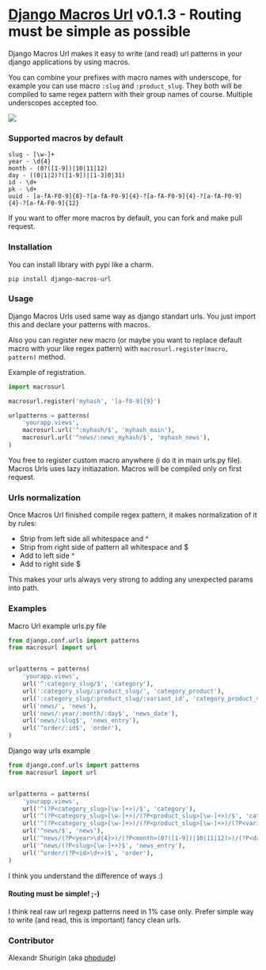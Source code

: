 # [Django Macros Url](https://github.com/phpdude/django-macros-url/) v0.1.3 - Routing must be simple as possible

Django Macros Url makes it easy to write (and read) url patterns in your django applications by using macros.

You can combine your prefixes with macro names with underscope, for example you can use macro `:slug` and `:product_slug`. They both will be compiled to same regex pattern with their group names of course. Multiple underscopes accepted too.

<img src="https://travis-ci.org/phpdude/django-macros-url.svg?branch=master" />

### Supported macros by default

```
slug - [\w-]+
year - \d{4}
month - (0?([1-9])|10|11|12)
day - ((0|1|2)?([1-9])|[1-3]0|31)
id - \d+
pk - \d+
uuid - [a-fA-F0-9]{8}-?[a-fA-F0-9]{4}-?[a-fA-F0-9]{4}-?[a-fA-F0-9]{4}-?[a-fA-F0-9]{12}
```

If you want to offer more macros by default, you can fork and make pull request.

### Installation

You can install library with pypi like a charm.

```
pip install django-macros-url
```

### Usage

Django Macros Urls used same way as django standart urls. You just import this and declare your patterns with macros.

Also you can register new macro (or maybe you want to replace default macro with your like regex pattern) with `macrosurl.register(macro, pattern)` method.

Example of registration.

```python
import macrosurl

macrosurl.register('myhash', '[a-f0-9]{9}')

urlpatterns = patterns(
    'yourapp.views',
    macrosurl.url('^:myhash/$', 'myhash_main'),
    macrosurl.url('^news/:news_myhash/$', 'myhash_news'),
)
```

You free to register custom macro anywhere (i do it in main urls.py file). Macros Urls uses lazy initiazation. Macros will be compiled only on first request.

### Urls normalization

Once Macros Url finished compile regex pattern, it makes normalization of it by rules:

- Strip from left side all whitespace and ^
- Strip from right side of pattern all whitespace and $
- Add to left side ^
- Add to right side $

This makes your urls always very strong to adding any unexpected params into path.

### Examples

Macro Url example urls.py file

```python
from django.conf.urls import patterns
from macrosurl import url


urlpatterns = patterns(
    'yourapp.views',
    url('^:category_slug/$', 'category'),
    url(':category_slug/:product_slug/', 'category_product'),
    url(':category_slug/:product_slug/:variant_id', 'category_product_variant'),
    url('news/', 'news'),
    url('news/:year/:month/:day$', 'news_date'),
    url('news/:slug$', 'news_entry'),
    url('^order/:id$', 'order'),
)
```

Django way urls example

```python
from django.conf.urls import patterns
from macrosurl import url


urlpatterns = patterns(
    'yourapp.views',
    url('^(?P<category_slug>[\w-]+>)/$', 'category'),
    url('^(?P<category_slug>[\w-]+>)/(?P<product_slug>[\w-]+>)/$', 'category_product'),
    url('^(?P<category_slug>[\w-]+>)/(?P<product_slug>[\w-]+>)/(?P<variant_id>\d+>)$', 'category_product_variant'),
    url('^news/$', 'news'),
    url('^news/(?P<year>\d{4}>)/(?P<month>(0?([1-9])|10|11|12)>)/(?P<day>((0|1|2)?([1-9])|[1-3]0|31)>)$', 'news_date'),
    url('^news/(?P<slug>[\w-]+>)$', 'news_entry'),
    url('^order/(?P<id>\d+>)$', 'order'),
)
```

I think you understand the difference of ways :)

#### Routing must be simple! ;-)

I think real raw url regexp patterns need in 1% case only. Prefer simple way to write (and read, this is important) fancy clean urls.

### Contributor

Alexandr Shurigin (aka [phpdude](https://github.com/phpdude/))
